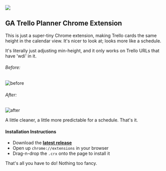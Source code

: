 ![](https://ga-dash.s3.amazonaws.com/production/assets/logo-9f88ae6c9c3871690e33280fcf557f33.png) 

## GA Trello Planner Chrome Extension

This is just a super-tiny Chrome extension, making Trello cards the same height in the calendar view. It's nicer to look at; looks more like a schedule.

It's literally just adjusting min-height, and it only works on Trello URLs that have 'wdi' in it.

###### Before:
![before](https://cloud.githubusercontent.com/assets/25366/7594599/b1ee342e-f896-11e4-94b2-9a4f21f2fd4c.png)
 
###### After:
![after](https://cloud.githubusercontent.com/assets/25366/7594602/b475b91a-f896-11e4-8d53-11507ae40a2b.png)

A little cleaner, a little more predictable for a schedule. That's it.

#### Installation Instructions
- Download the **[latest release](https://github.com/micahbrich/ga-trello/releases)**
- Open up ``chrome://extensions`` in your browser
- Drag-n-drop the ``.crx`` onto the page to install it

That's all you have to do! Nothing too fancy.